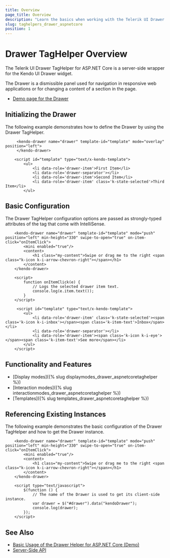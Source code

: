 ```yaml
---
title: Overview
page_title: Overview
description: "Learn the basics when working with the Telerik UI Drawer TagHelper for ASP.NET Core (MVC 6 or ASP.NET Core MVC)."
slug: taghelpers_drawer_aspnetcore
position: 1
---
```


# Drawer TagHelper Overview

The Telerik UI Drawer TagHelper for ASP.NET Core is a server-side wrapper for the Kendo UI Drawer widget.

The Drawer is a dismissible panel used for navigation in responsive web applications or for changing a content of a section in the page.

* [Demo page for the Drawer](https://demos.telerik.com/aspnet-core/drawer/index)

## Initializing the Drawer

The following example demonstrates how to define the Drawer by using the Drawer TagHelper.

```TagHelper
     <kendo-drawer name="drawer" template-id="template" mode="overlay" position="left">
     </kendo-drawer>
```
```Template
    <script id="template" type="text/x-kendo-template">
        <ul>
            <li data-role='drawer-item'>First Item</li>
            <li data-role='drawer-separator'></li>
            <li data-role='drawer-item'>Second Item</li>
            <li data-role='drawer-item' class='k-state-selected'>Third Item</li>
        </ul>
```

## Basic Configuration

The Drawer TagHelper configuration options are passed as strongly-typed attributes of the tag that come with IntelliSense.

```TagHelper
    <kendo-drawer name="drawer" template-id="template" mode="push" position="left" min-height="330" swipe-to-open="true" on-item-click="onItemClick">
        <mini enabled="true"/>
        <content>
            <h1 class="my-content">Swipe or drag me to the right <span class="k-icon k-i-arrow-chevron-right"></span></h1>
        </content>
    </kendo-drawer>
```
```EventHandler
    <script>
        function onItemClick(e) {
            // Logs the selected drawer item text.
            console.log(e.item.text());
        }
    </script>
```
```Template
     <script id="template" type="text/x-kendo-template">
        <ul>
            <li data-role='drawer-item' class='k-state-selected'><span class='k-icon k-i-inbox'></span><span class='k-item-text'>Inbox</span></li>
            <li data-role='drawer-separator'></li>
            <li data-role='drawer-item'><span class='k-icon k-i-eye'></span><span class='k-item-text'>See more</span></li>
        </ul>
    </script>
```

## Functionality and Features

* [Display modes]({% slug displaymodes_drawer_aspnetcoretaghelper %})
* [Interaction modes]({% slug interactionmodes_drawer_aspnetcoretaghelper %})
* [Templates]({% slug templates_drawer_aspnetcoretaghelper %})

## Referencing Existing Instances

The following example demonstrates the basic configuration of the Drawer TagHelper and how to get the Drawer instance.

```TagHelper
    <kendo-drawer name="drawer" template-id="template" mode="push" position="left" min-height="330" swipe-to-open="true" on-item-click="onItemClick">
        <mini enabled="true"/>
        <content>
            <h1 class="my-content">Swipe or drag me to the right <span class="k-icon k-i-arrow-chevron-right"></span></h1>
        </content>
    </kendo-drawer>

    <script type="text/javascript">
        $(function () {
            // The name of the Drawer is used to get its client-side instance.
            var drawer = $("#drawer").data("kendoDrawer");
            console.log(drawer);
        });
    </script>
```

## See Also

* [Basic Usage of the Drawer Helper for ASP.NET Core (Demo)](https://demos.telerik.com/aspnet-core/drawer/index)
* [Server-Side API](/api/drawer)
